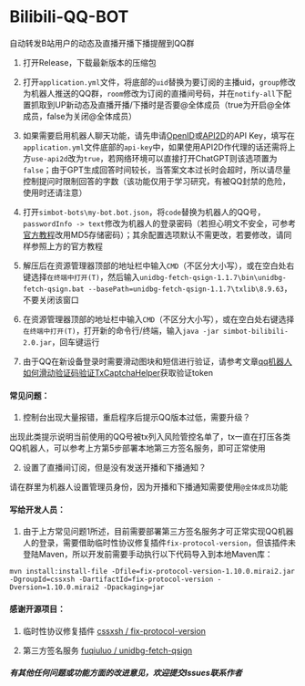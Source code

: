 # Bilibili-QQ-BOT
自动转发B站用户的动态及直播开播下播提醒到QQ群

1. 打开Release，下载最新版本的压缩包

2. 打开`application.yml`文件，将底部的`uid`替换为要订阅的主播uid，`group`修改为机器人推送的QQ群，`room`修改为订阅的直播间号码，并在`notify-all`下配置抓取到UP新动态及直播开播/下播时是否要@全体成员（true为开启@全体成员，false为关闭@全体成员）

3. 如果需要启用机器人聊天功能，请先申请[OpenID](https://platform.openai.com/)或[API2D](https://api2d.com/wiki/doc)的API Key，填写在`application.yml`文件底部的`api-key`中，如果使用API2D作代理的话还需将上方`use-api2d`改为`true`，若网络环境可以直接打开ChatGPT则该选项置为`false`；由于GPT生成回答时间较长，当答案文本过长时会超时，所以请尽量控制提问时限制回答的字数（该功能仅用于学习研究，有被QQ封禁的危险，使用时还请注意）

4. 打开`simbot-bots\my-bot.bot.json`，将`code`替换为机器人的QQ号，`passwordInfo -> text`修改为机器人的登录密码（若担心明文不安全，可参考[官方教程](https://component-mirai.simbot.forte.love/docs/bot-config/)改用MD5存储密码）；其余配置选项默认不需更改，若要修改，请同样参照上方的官方教程

5. 解压后在资源管理器顶部的地址栏中输入`CMD`（不区分大小写），或在空白处右键选择`在终端中打开(T)`，然后输入`unidbg-fetch-qsign-1.1.7\bin\unidbg-fetch-qsign.bat --basePath=unidbg-fetch-qsign-1.1.7\txlib\8.9.63`，不要关闭该窗口

6. 在资源管理器顶部的地址栏中输入`CMD`（不区分大小写），或在空白处右键选择`在终端中打开(T)`，打开新的命令行/终端，输入`java -jar simbot-bilibili-2.0.jar`，回车键运行

7. 由于QQ在新设备登录时需要滑动图块和短信进行验证，请参考文章[qq机器人如何滑动验证码验证TxCaptchaHelper](https://blog.csdn.net/dqfe123/article/details/126757443)获取验证token

#### 常见问题：
1. 控制台出现大量报错，重启程序后提示QQ版本过低，需要升级？

  出现此类提示说明当前使用的QQ号被tx列入风险管控名单了，tx一直在打压各类QQ机器人，可以参考上方第5步部署本地第三方签名服务，即可正常使用

2. 设置了直播间订阅，但是没有发送开播和下播通知？

  请在群里为机器人设置管理员身份，因为开播和下播通知需要使用`@全体成员`功能

#### 写给开发人员：
1. 由于上方常见问题1所述，目前需要部署第三方签名服务才可正常实现QQ机器人的登录，需要借助临时性协议修复插件`fix-protocol-version`，但该插件未登陆Maven，所以开发前需要手动执行以下代码导入到本地Maven库：
```shell
mvn install:install-file -Dfile=fix-protocol-version-1.10.0.mirai2.jar -DgroupId=cssxsh -DartifactId=fix-protocol-version -Dversion=1.10.0.mirai2 -Dpackaging=jar
```

#### 感谢开源项目：
1. 临时性协议修复插件 [cssxsh / fix-protocol-version](https://github.com/cssxsh/fix-protocol-version)

2. 第三方签名服务 [fuqiuluo / unidbg-fetch-qsign](https://github.com/fuqiuluo/unidbg-fetch-qsign)

##### 有其他任何问题或功能方面的改进意见，欢迎提交Issues联系作者
